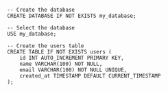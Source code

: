     -- Create the database
    CREATE DATABASE IF NOT EXISTS my_database;

    -- Select the database
    USE my_database;

    -- Create the users table
    CREATE TABLE IF NOT EXISTS users (
        id INT AUTO_INCREMENT PRIMARY KEY,
        name VARCHAR(100) NOT NULL,
        email VARCHAR(100) NOT NULL UNIQUE,
        created_at TIMESTAMP DEFAULT CURRENT_TIMESTAMP
    );
